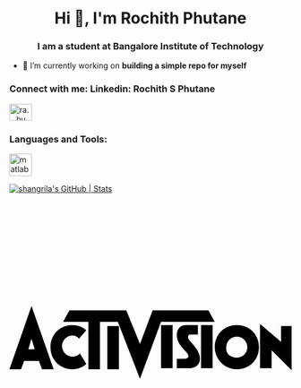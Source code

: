 <h1 align="center">Hi 👋, I'm Rochith Phutane</h1>
<h3 align="center">I am a student at Bangalore Institute of Technology</h3>

- 🔭 I’m currently working on **building a simple repo for myself**

<h3 align="left">Connect with me: Linkedin: Rochith S Phutane</h3>
<p align="left">
<a href="https://instagram.com/ra._.hu" target="blank"><img align="center" src="https://raw.githubusercontent.com/rahuldkjain/github-profile-readme-generator/master/src/images/icons/Social/instagram.svg" alt="ra._.hu" height="30" width="40" /></a>
</p>

<h3 align="left">Languages and Tools:</h3>
<p align="left"> <a href="https://www.mathworks.com/" target="_blank" rel="noreferrer"> <img src="https://upload.wikimedia.org/wikipedia/commons/2/21/Matlab_Logo.png" alt="matlab" width="40" height="40"/> </a> </p>

[![shangrila's GitHub | Stats](https://stats.quine.sh/shangrila/github?theme=dark)](http://localhost:3000?utm_source=widgets&utm_campaign=shangrila)

<svg role="img" viewBox="0 0 24 24" xmlns="http://www.w3.org/2000/svg"><title>Activision</title><path d="M1.88 8.91L0 14.284h.985l.27-.718h1.252l.269.718h.985zm3.224.359l-.537.984h2.15v4.03H7.7v-4.03h1.522l1.882 4.837 1.791-4.837h4.567l-.537-.984H12.18l-1.074 2.865L9.94 9.269zm16.21 1.163v3.762h.986v-1.523l1.7 1.702v-3.76h-.896v1.342zm-15.94.09c-1.075 0-1.881.807-1.881 1.881 0 1.075.806 1.88 1.88 1.88.448 0 .895-.179 1.164-.447L6 12.94c-.18.18-.358.27-.627.27a.897.897 0 0 1-.895-.896c0-.448.358-.896.895-.896.18 0 .448.089.537.268l.627-.715c-.27-.269-.716-.448-1.164-.448zm7.522 0v3.672h.985v-3.671zm2.148 0c-.358 0-.804.18-.804.896 0 .896 1.074 1.433.985 1.792-.09.179-.27.178-.359.178h-.626v.806h1.074c.448 0 .895-.269.895-.806 0-.985-1.253-1.611-.984-1.97 0-.09.178-.09.178-.09h.628v-.805zm1.255 0v3.672h.984v-3.671zm3.045 0c-1.075 0-1.88.807-1.88 1.881 0 .985.805 1.88 1.88 1.88 1.074 0 1.88-.805 1.88-1.88 0-1.074-.806-1.88-1.88-1.88zm-11.016.09v3.672h.986v-3.672zm11.016.896c.448 0 .895.358.895.895a.897.897 0 0 1-.895.896c-.538 0-.985-.358-.896-.896 0-.448.358-.895.896-.895zm-17.464.178l.27.896h-.54z"/></svg>

